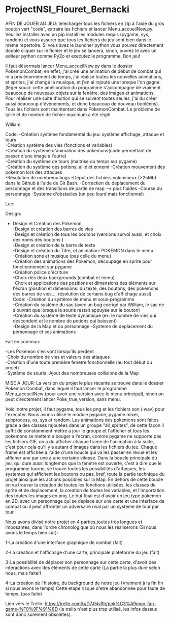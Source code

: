 # ProjectNSI_Flouret_Bernacki

AFIN DE JOUER AU JEU: telecharger tous les fichiers en zip à l'aide du gros bouton vert "code", extraire les fichiers et lancer Menu_accueilNew.py. Veuillez installer avec un pip install les modules requis (pygame, sys, random) et vous assurer que tous les fichiers du jeu sont bien dans le meme repertoire. Si vous avez le launcher python vous pouvez directement double cliquer sur le fichier et le jeu se lancera, sinon, ouvrez le avec un editeur python comme PyZo et executez le programme. Bon jeu!


Il faut désormais lancer Menu_accueilNew.py dans le dossier PokemonCombat; en effet, j'ai créé une animation de début de combat
qui m'a pris énormément de temps, j'ai réalisé toutes les nouvelles animations, et sprites, j'ai changé la musique, et j'en ai rajouté une lorsque l'on gagne.
(léger souci: cette amélioration du programme s'accompagne de vraiment beaucoup de nouveaux objets sur la fenêtre, des images et animations. Pour réaliser une suite d'action qui se suivent toutes seules, j'ai du créer aussi beaucoup d'évènements, et donc beaucoup de nouveau booléens). Tous les fichiers sont maintentant dans PokemonCombat. Le probleme de taille et de nombre de fichier maximum a été réglé.




William:

Code:
-Création système fondamental du jeu: système affichage, attaque et tours  
-Création système des vies (fonctions et variables)  
-Création du système d'animation des pokemons(code permettant de passer d'une image à l'autre)  
-Création du système de tours (maitrise du temps sur pygame)  
-Création du système des potions, allié et ennemi 
-Création mouvement des pokemon lors des attaques  
-Résolution de nombreux bugs
-Depot des fichiers volumineux (>25Mb) dans le Github à l'aide de Git Bash.
-Correction du deplacement du personnage et des transitions de partie de map --> plus fluides
-Course du personnage
-Systeme d'obstacles (un peu lourd mais fonctionnel)



Luc:

Design:
- Design et Création des Pokemon  
-Design et création des barres de vies  
-Design et création de tous les boutons (versions survol aussi, et choix des noms des boutons.)  
-Design et création de la barre de texte  
-Design et création du Titre, et animation: POKEMON dans le menu  
-Création sons et musique (pas celle du menu)  
-Création des animations des Pokemon, découpage en sprite pour fonctionnement sur pygame  
-Création police d'écriture  
-Choix des deux backgrounds (combat et menu)  
-Choix et applications des positions et dimensions des éléments sur l'écran (position et dimensions: du texte, des boutons, des pokemons des barres de vies..., résolution de certains bug d'affichage aussi)  
Code:
-Création du système de menu et sous-programme  
-Création du système du sac (avec un bug corrigé par William, le sac ne s'ouvrait que lorsque la souris restait appuyée sur le bouton)  
-Création du système de texte dynamique (ex: le nombre de vies qui descendent et le nombre de potions qui baissent)  
-Design de la Map et du personnage
-Systeme de deplacement du personnage et ses animations




Fait en commun:

-Les Pokemon s'en vont lorsqu'ils perdent  
-Choix du nombre de vies et valeurs des attaques  
-Création d'une toute première fenetre fonctionnelle (au tout début du projet)  
-Système de souris
-Ajout des nombreuses collisions de la Map








MISE A JOUR: La version du projet le plus récente se trouve dans le dossier Pokemon Combat, dans lequel il faut lancer le programme Menu_accueilNew (pour avoir une version avec le menu principal), sinon on peut directement lancer Poke_true_version, sans menu.



Voici notre projet, il faut pygame, tous les png et les fichiers son (.wav) pour l'executer.
Nous avons utilisé le module pygame, pygame.mixer, subprocess, os, sys et random.
Les animations des pokemons sont faites grace a des classes rajoutées dans un groupe "all_sprites", de cette facon il suffit de constamment mettre a jour le groupe et l'afficher et tous les pokemons se mettent a bouger a l'ecran, comme pygame ne supporte pas les fichiers GIF, on a du afficher chaque frame de l'animation à la suite, c'est pour cela qu'il y a autant d'images dans les fichiers du jeu. Chaque frame est affichée à l'aide d'une boucle qui va les passer en revue et les afficher une par une à une certaine vitesse.
Dans la boucle principale du jeu, qui dure aussi longtemps que la fenetre est ouverte, c'est a dire que le programme tourne, se trouve toutes les possibilités d'attaques, les systemes qui affichent les boutons ou pas, bref, toute la partie technique du projet ainsi que les actions possibles sur la Map. En dehors de cette boucle on va trouver la création de toutes les fonctions utilisées, les classes de sprite et de deplacement, la creation de toutes les variables, et l'importation des toutes les images en png.
Le but final est d'avoir un jeu type pokemon en 2D, avec un personnage qui se deplace sur une carte et une interface de combat ou il peut affronter un adversaire rival par un systeme de tour par tour.

Nous avons divisé notre projet en 4 parties,toutes très longues et imposantes, dans l'ordre chronologique où nous les réaliserons (Si nous avons le temps bien sûr):

1-La création d'une interface graphique de combat (fait)

2-La création et l'affichage d'une carte, principale plateforme du jeu (fait)

3-La possibilité de déplacer son personnage sur cette carte, d'avoir des interactions avec des éléments de cette carte (La partie la plus dure selon nous, mais faite!)

4-La création de l'histoire, du background de notre jeu (Vraiment à la fin fin si nous avons le temps) Cette etape risque d'etre abandonnée pour faute de temps. (pas faite)


Lien vers le Trello: https://trello.com/b/D7J5lvRh/pok%C3%A9mon-fan-game-%F0%9F%91%8D (le trello n'est plus trop utilisé, les infos dessus sont donc surement obsoletes).
